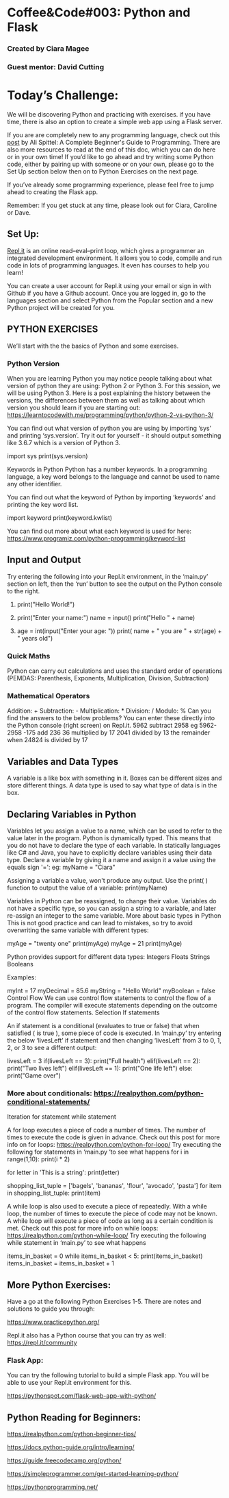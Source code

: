 # Coffee&amp;Code#003: Python and Flask 
### Created by Ciara Magee
### Guest mentor: David Cutting

# Today’s Challenge:

We will be discovering Python and practicing with exercises. if you have time, there is also an option to create a simple web app using a Flask server.

If you are are completely new to any programming language, check out this [post](https://dev.to/aspittel/a-complete-beginner-s-guide-to-programming-2ni4) by Ali Spittel: A Complete Beginner's Guide to Programming. There are also more resources to read at the end of this doc, which you can do here or in your own time! If you’d like to go ahead and try writing some Python code, either by pairing up with someone or on your own, please go to the Set Up section below then on to Python Exercises on the next page.

If you’ve already some programming experience, please feel free to jump ahead to creating the Flask app.

Remember: If you get stuck at any time, please look out for Ciara, Caroline or Dave.


## Set Up: 

[Repl.it](https://repl.it/) is an online read–eval–print loop, which gives a programmer an integrated development environment. It allows you to code, compile and run code in lots of programming languages. It even has courses to help you learn!

You can create a user account for Repl.it using your email or sign in with Github if you have a Github account. Once you are logged in, go to the languages section and select Python from the Popular section and a new Python project will be created for you.



## PYTHON EXERCISES

We’ll start with the the basics of Python and some exercises.

### Python Version
When you are learning Python you may notice people talking about what version of python they are using: Python 2 or Python 3. For this session, we will be using Python 3. Here is a post explaining the history between the versions, the differences between them as well as talking about which version you should learn if you are starting out: https://learntocodewith.me/programming/python/python-2-vs-python-3/ 

You can find out what version of python you are using by importing ‘sys’ and printing ‘sys.version’. Try it out for yourself - it should output something like 3.6.7 which is a version of Python 3.

import sys
print(sys.version)

Keywords in Python
Python has a number keywords. In a programming language, a key word belongs to the language and cannot be used to name any other identifier.

You can find out what the keyword of Python by importing ‘keywords’ and printing the key word list.

import keyword
print(keyword.kwlist)

You can find out more about what each keyword is used for here: https://www.programiz.com/python-programming/keyword-list 



## Input and Output

Try entering the following into your Repl.it environment, in the ‘main.py’ section on left, then the ‘run’ button to see the output on the Python console to the right.

1. print("Hello World!")
2. print("Enter your name:")
name = input()
print("Hello " + name)                                                                                                        

3. age = int(input("Enter your age: "))
print( name + " you are " + str(age) + " years old")


### Quick Maths

Python can carry out calculations and uses the standard order of operations (PEMDAS: Parenthesis, Exponents, Multiplication, Division, Subtraction)

### Mathematical Operators

Addition: +
Subtraction: -
Multiplication: *
Division: /
Modulo: %
Can you find the answers to the below problems? You can enter these directly into the Python console (right screen) on Repl.it.
5962 subtract 2958 eg 5962-2958
-175 add 236
36 multiplied by 17
2041 divided by 13
the remainder when 24824 is divided by 17

 
## Variables and Data Types
A variable is a like box with something in it. Boxes can be different sizes and store different things. A data type is used to say what type of data is in the box.

## Declaring Variables in Python
Variables let you assign a value to a name, which can be used to refer to the value later in the program.
Python is dynamically typed. This means that you do not have to declare the type of each variable. In statically languages like C# and Java, you have to explicitly declare variables using their data type.
Declare a variable by giving it a name and assign it a value using the equals sign '=':
eg: myName = "Ciara"  

Assigning a variable a value, won't produce any output. 
Use the print( ) function to output the value of a variable:
print(myName)

Variables in Python can be reassigned, to change their value. Variables do not have a specific type, so you can assign a string to a variable, and later re-assign an integer to the same variable. More about basic types in Python
This is not good practice and can lead to mistakes, so try to avoid overwriting the same variable with different types:

myAge = "twenty one"
print(myAge)
myAge = 21
print(myAge)


 
Python provides support for different data types:
Integers
Floats
Strings
Booleans

Examples:

myInt = 17
myDecimal = 85.6
myString = "Hello World"
myBoolean = false
Control Flow
We can use control flow statements to control the flow of a program. The compiler will execute statements depending on the outcome of the control flow statements. 
Selection
If statements

An if statement is a conditional (evaluates to true or false) that when satisfied ( is true ), some piece of code is executed. In ‘main.py’ try entering the below ‘livesLeft’ if statement and then changing ‘livesLeft’ from 3  to 0, 1, 2, or 3 to see a different output:

livesLeft = 3
if(livesLeft == 3):
    print("Full health")
elif(livesLeft == 2):
    print("Two lives left")
elif(livesLeft == 1):
    print("One life left")
else:
    print("Game over")



### More about conditionals: https://realpython.com/python-conditional-statements/ 

Iteration
for statement
while statement
 
A for loop executes a piece of code a number of times. The number of times to execute the code is given in advance. Check out this post for more info on for loops: https://realpython.com/python-for-loop/ 
Try executing the following for statements in ‘main.py ‘to see what happens
for i in range(1,10):
  print(i * 2)
  
for letter in 'This is a string':
  print(letter)
 
shopping_list_tuple = ['bagels', 'bananas', 'flour', 'avocado', 'pasta']
for item in shopping_list_tuple:
  print(item)
 
A while loop is also used to execute a piece of repeatedly. With a while loop, the number of times to execute the piece of code may not be known. A while loop will execute a piece of code as long as a certain condition is met. Check out this post for more info on while loops: https://realpython.com/python-while-loop/ 
Try executing the following while statement in ‘main.py’ to see what happens
  
items_in_basket = 0
while items_in_basket < 5:
  print(items_in_basket)
  items_in_basket = items_in_basket + 1

 

## More Python Exercises:

Have a go at the following Python Exercises 1-5. There are notes and solutions to guide you through:

https://www.practicepython.org/

Repl.it also has a Python course that you can try as well: https://repl.it/community 


### Flask App:

You can try the following tutorial to build a simple Flask app. You will be able to use your Repl.it environment for this.

https://pythonspot.com/flask-web-app-with-python/ 


## Python Reading for Beginners:

https://realpython.com/python-beginner-tips/

https://docs.python-guide.org/intro/learning/

https://guide.freecodecamp.org/python/

https://simpleprogrammer.com/get-started-learning-python/

https://pythonprogramming.net/ 

